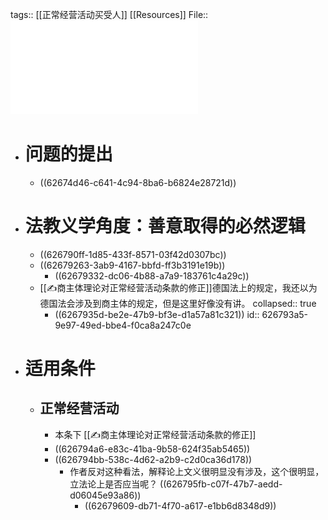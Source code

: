 tags:: [[正常经营活动买受人]] [[Resources]]
File:: ![《民法典物权编(草案)》中的“正常经营买受人规则”_纪海龙.pdf](../assets/《民法典物权编(草案)》中的“正常经营买受人规则”_纪海龙_1650903132213_0.pdf)

- # 问题的提出
	- ((62674d46-c641-4c94-8ba6-b6824e28721d))
- # 法教义学角度：善意取得的必然逻辑
	- ((626790ff-1d85-433f-8571-03f42d0307bc))
	- ((62679263-3ab9-4167-bbfd-ff3b3191e19b))
		- ((62679332-dc06-4b88-a7a9-183761c4a29c))
	- [[✍️商主体理论对正常经营活动条款的修正]]德国法上的规定，我还以为德国法会涉及到商主体的规定，但是这里好像没有讲。
	  collapsed:: true
		- ((6267935d-be2e-47b9-bf3e-d1a57a81c321))
		  id:: 626793a5-9e97-49ed-bbe4-f0ca8a247c0e
- # 适用条件
	- ## 正常经营活动
		- 本条下 [[✍️商主体理论对正常经营活动条款的修正]]
		- ((626794a6-e83c-41ba-9b58-624f35ab5465))
		- ((626794bb-538c-4d62-a2b9-c2d0ca36d178))
			- 作者反对这种看法，解释论上文义很明显没有涉及，这个很明显，立法论上是否应当呢？
			  ((626795fb-c07f-47b7-aedd-d06045e93a86))
				- ((62679609-db71-4f70-a617-e1bb6d8348d9))